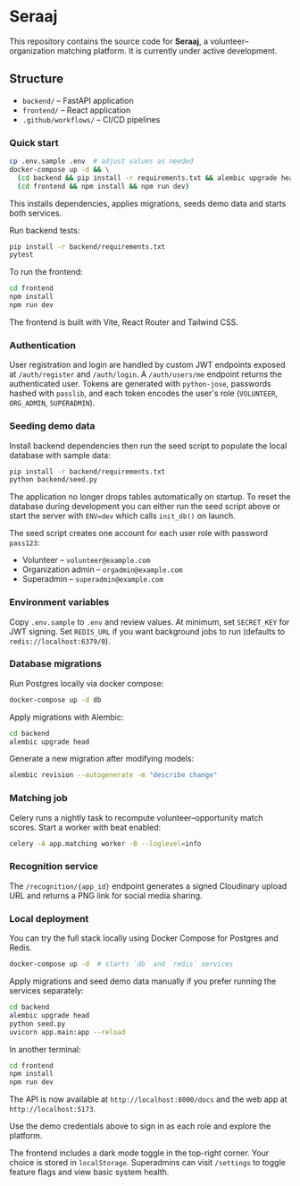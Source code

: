 # Seraaj

This repository contains the source code for **Seraaj**, a volunteer–organization matching platform. It is currently under active development.

## Structure
- `backend/` – FastAPI application
- `frontend/` – React application
- `.github/workflows/` – CI/CD pipelines

### Quick start

```bash
cp .env.sample .env  # adjust values as needed
docker-compose up -d && \
  (cd backend && pip install -r requirements.txt && alembic upgrade head && python seed.py && uvicorn app.main:app --reload) & \
  (cd frontend && npm install && npm run dev)
```
This installs dependencies, applies migrations, seeds demo data and starts both services.

Run backend tests:

```bash
pip install -r backend/requirements.txt
pytest
```

To run the frontend:

```bash
cd frontend
npm install
npm run dev
```

The frontend is built with Vite, React Router and Tailwind CSS.

### Authentication

User registration and login are handled by custom JWT endpoints exposed at `/auth/register` and `/auth/login`. A `/auth/users/me` endpoint returns the authenticated user. Tokens are generated with `python-jose`, passwords hashed with `passlib`, and each token encodes the user's role (`VOLUNTEER`, `ORG_ADMIN`, `SUPERADMIN`).

### Seeding demo data

Install backend dependencies then run the seed script to populate the local database with sample data:

```bash
pip install -r backend/requirements.txt
python backend/seed.py
```

The application no longer drops tables automatically on startup. To reset the
database during development you can either run the seed script above or start
the server with `ENV=dev` which calls `init_db()` on launch.

The seed script creates one account for each user role with password `pass123`:

- Volunteer – `volunteer@example.com`
- Organization admin – `orgadmin@example.com`
- Superadmin – `superadmin@example.com`

### Environment variables

Copy `.env.sample` to `.env` and review values. At minimum, set `SECRET_KEY` for JWT signing.
Set `REDIS_URL` if you want background jobs to run (defaults to `redis://localhost:6379/0`).

### Database migrations

Run Postgres locally via docker compose:

```bash
docker-compose up -d db
```

Apply migrations with Alembic:

```bash
cd backend
alembic upgrade head
```

Generate a new migration after modifying models:

```bash
alembic revision --autogenerate -m "describe change"
```

### Matching job

Celery runs a nightly task to recompute volunteer–opportunity match scores.
Start a worker with beat enabled:

```bash
celery -A app.matching worker -B --loglevel=info
```

### Recognition service

The `/recognition/{app_id}` endpoint generates a signed Cloudinary upload URL and
returns a PNG link for social media sharing.

### Local deployment

You can try the full stack locally using Docker Compose for Postgres and Redis.

```bash
docker-compose up -d  # starts `db` and `redis` services
```

Apply migrations and seed demo data manually if you prefer running the services separately:

```bash
cd backend
alembic upgrade head
python seed.py
uvicorn app.main:app --reload
```

In another terminal:

```bash
cd frontend
npm install
npm run dev
```

The API is now available at `http://localhost:8000/docs` and the web app at
`http://localhost:5173`.

Use the demo credentials above to sign in as each role and explore the platform.

The frontend includes a dark mode toggle in the top-right corner. Your choice is
stored in `localStorage`. Superadmins can visit `/settings` to toggle feature
flags and view basic system health.
